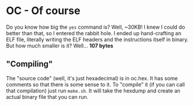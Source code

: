 # OC - Of course

Do you know how big the `yes` command is? Well, ~30KB! I knew I could do better than that, so I entered the rabbit hole. I ended up hand-crafting an ELF file, literally writing the ELF headers and the instructions itself in binary. But how much smaller is it? Well... **107 bytes**

## "Compiling"
The "source code" (well, it's just hexadecimal) is in oc.hex. It has some comments so that there is some sense to it. To "compile" it (if you can call that compilation) just run `make.sh`. It will take the hexdump and create an actual binary file that you can run.
